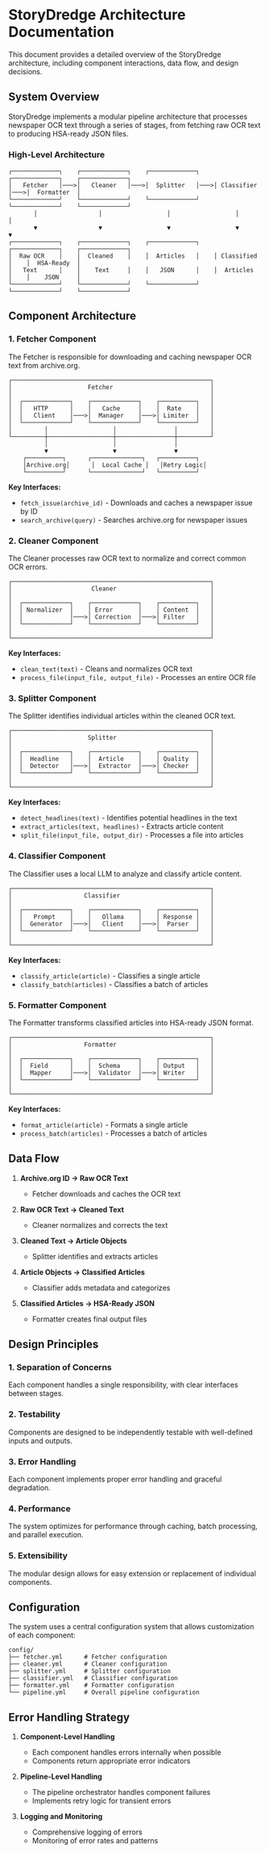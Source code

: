# StoryDredge Architecture Documentation

This document provides a detailed overview of the StoryDredge architecture, including component interactions, data flow, and design decisions.

## System Overview

StoryDredge implements a modular pipeline architecture that processes newspaper OCR text through a series of stages, from fetching raw OCR text to producing HSA-ready JSON files.

### High-Level Architecture

```
┌─────────────┐    ┌─────────────┐    ┌─────────────┐    ┌─────────────┐    ┌─────────────┐
│   Fetcher   │───>│   Cleaner   │───>│  Splitter   │───>│ Classifier  │───>│  Formatter  │
└─────────────┘    └─────────────┘    └─────────────┘    └─────────────┘    └─────────────┘
       │                 │                  │                  │                  │
       ▼                 ▼                  ▼                  ▼                  ▼
┌─────────────┐    ┌─────────────┐    ┌─────────────┐    ┌─────────────┐    ┌─────────────┐
│  Raw OCR    │    │  Cleaned    │    │  Articles   │    │ Classified  │    │  HSA-Ready  │
│   Text      │    │    Text     │    │   JSON      │    │  Articles   │    │    JSON     │
└─────────────┘    └─────────────┘    └─────────────┘    └─────────────┘    └─────────────┘
```

## Component Architecture

### 1. Fetcher Component

The Fetcher is responsible for downloading and caching newspaper OCR text from archive.org.

```
┌───────────────────────────────────────────────────────┐
│                     Fetcher                           │
│                                                       │
│  ┌─────────────┐    ┌─────────────┐    ┌──────────┐   │
│  │   HTTP      │    │   Cache     │    │  Rate    │   │
│  │   Client    │───>│  Manager    │───>│ Limiter  │   │
│  └─────────────┘    └─────────────┘    └──────────┘   │
│         │                  │                │         │
└─────────┼──────────────────┼────────────────┼─────────┘
          │                  │                │
          ▼                  ▼                ▼
    ┌──────────┐      ┌──────────────┐   ┌──────────┐
    │Archive.org│      │  Local Cache │   │Retry Logic│
    └──────────┘      └──────────────┘   └──────────┘
```

**Key Interfaces:**
- `fetch_issue(archive_id)` - Downloads and caches a newspaper issue by ID
- `search_archive(query)` - Searches archive.org for newspaper issues

### 2. Cleaner Component

The Cleaner processes raw OCR text to normalize and correct common OCR errors.

```
┌───────────────────────────────────────────────────────┐
│                      Cleaner                          │
│                                                       │
│  ┌─────────────┐    ┌─────────────┐    ┌──────────┐   │
│  │ Normalizer  │    │ Error       │    │ Content  │   │
│  │             │───>│ Correction  │───>│ Filter   │   │
│  └─────────────┘    └─────────────┘    └──────────┘   │
│                                                       │
└───────────────────────────────────────────────────────┘
```

**Key Interfaces:**
- `clean_text(text)` - Cleans and normalizes OCR text
- `process_file(input_file, output_file)` - Processes an entire OCR file

### 3. Splitter Component

The Splitter identifies individual articles within the cleaned OCR text.

```
┌───────────────────────────────────────────────────────┐
│                     Splitter                          │
│                                                       │
│  ┌─────────────┐    ┌─────────────┐    ┌──────────┐   │
│  │  Headline   │    │  Article    │    │ Quality  │   │
│  │  Detector   │───>│  Extractor  │───>│ Checker  │   │
│  └─────────────┘    └─────────────┘    └──────────┘   │
│                                                       │
└───────────────────────────────────────────────────────┘
```

**Key Interfaces:**
- `detect_headlines(text)` - Identifies potential headlines in the text
- `extract_articles(text, headlines)` - Extracts article content
- `split_file(input_file, output_dir)` - Processes a file into articles

### 4. Classifier Component

The Classifier uses a local LLM to analyze and classify article content.

```
┌───────────────────────────────────────────────────────┐
│                    Classifier                         │
│                                                       │
│  ┌─────────────┐    ┌─────────────┐    ┌──────────┐   │
│  │   Prompt    │    │   Ollama    │    │ Response │   │
│  │  Generator  │───>│   Client    │───>│  Parser  │   │
│  └─────────────┘    └─────────────┘    └──────────┘   │
│                                                       │
└───────────────────────────────────────────────────────┘
```

**Key Interfaces:**
- `classify_article(article)` - Classifies a single article
- `classify_batch(articles)` - Classifies a batch of articles

### 5. Formatter Component

The Formatter transforms classified articles into HSA-ready JSON format.

```
┌───────────────────────────────────────────────────────┐
│                    Formatter                          │
│                                                       │
│  ┌─────────────┐    ┌─────────────┐    ┌──────────┐   │
│  │  Field      │    │  Schema     │    │ Output   │   │
│  │  Mapper     │───>│  Validator  │───>│ Writer   │   │
│  └─────────────┘    └─────────────┘    └──────────┘   │
│                                                       │
└───────────────────────────────────────────────────────┘
```

**Key Interfaces:**
- `format_article(article)` - Formats a single article
- `process_batch(articles)` - Processes a batch of articles

## Data Flow

1. **Archive.org ID → Raw OCR Text**
   - Fetcher downloads and caches the OCR text

2. **Raw OCR Text → Cleaned Text**
   - Cleaner normalizes and corrects the text

3. **Cleaned Text → Article Objects**
   - Splitter identifies and extracts articles

4. **Article Objects → Classified Articles**
   - Classifier adds metadata and categorizes

5. **Classified Articles → HSA-Ready JSON**
   - Formatter creates final output files

## Design Principles

### 1. Separation of Concerns
Each component handles a single responsibility, with clear interfaces between stages.

### 2. Testability
Components are designed to be independently testable with well-defined inputs and outputs.

### 3. Error Handling
Each component implements proper error handling and graceful degradation.

### 4. Performance
The system optimizes for performance through caching, batch processing, and parallel execution.

### 5. Extensibility
The modular design allows for easy extension or replacement of individual components.

## Configuration

The system uses a central configuration system that allows customization of each component:

```
config/
├── fetcher.yml      # Fetcher configuration
├── cleaner.yml      # Cleaner configuration 
├── splitter.yml     # Splitter configuration
├── classifier.yml   # Classifier configuration
├── formatter.yml    # Formatter configuration
└── pipeline.yml     # Overall pipeline configuration
```

## Error Handling Strategy

1. **Component-Level Handling**
   - Each component handles errors internally when possible
   - Components return appropriate error indicators

2. **Pipeline-Level Handling**
   - The pipeline orchestrator handles component failures
   - Implements retry logic for transient errors

3. **Logging and Monitoring**
   - Comprehensive logging of errors
   - Monitoring of error rates and patterns 